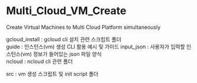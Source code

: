 # Multi_Cloud_VM_Create

Create Virtual Machines to Multi Cloud Platform simultaneously


gcloud_install : gcloud cli 설치 관련 스크립트 폴더    
guide : 인스턴스(vm) 생성 CLI 활용 예시 및 가이드
input_json : 사용자가 입력할 인스턴스(vm) 정보가 들어있는 json 파일 양식     
ncloud : ncloud cli 관련 폴더     


src : vm 생성 스크립트 및 init script 폴더
